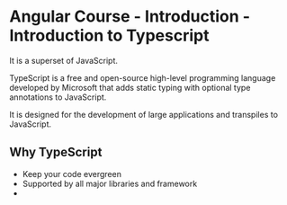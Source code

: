 # Angular Course - Introduction - Introduction to Typescript

It is a superset of JavaScript.

TypeScript is a free and open-source high-level programming language developed by Microsoft that adds static typing with optional type annotations to JavaScript.

It is designed for the development of large applications and transpiles to JavaScript.

## Why TypeScript

- Keep your code evergreen
- Supported by all major libraries and framework
-
